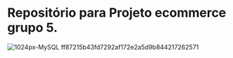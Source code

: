 
# Repositório para Projeto ecommerce grupo 5.
![1024px-MySQL ff87215b43fd7292af172e2a5d9b844217262571](https://user-images.githubusercontent.com/77131275/159765707-1d7005f8-c2fa-4b25-ae5c-22c98041dc9c.png)
